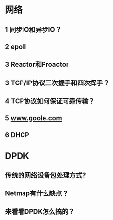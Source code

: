 # 网络

## 1 同步IO和异步IO？

## 2 epoll

## 3 Reactor和Proactor

## 3 TCP/IP协议三次握手和四次挥手？

## 4 TCP协议如何保证可靠传输？

## 5 www.goole.com

## 6 DHCP




# DPDK

## 传统的网络设备包处理方式?

## Netmap有什么缺点？

## 来看看DPDK怎么搞的？



